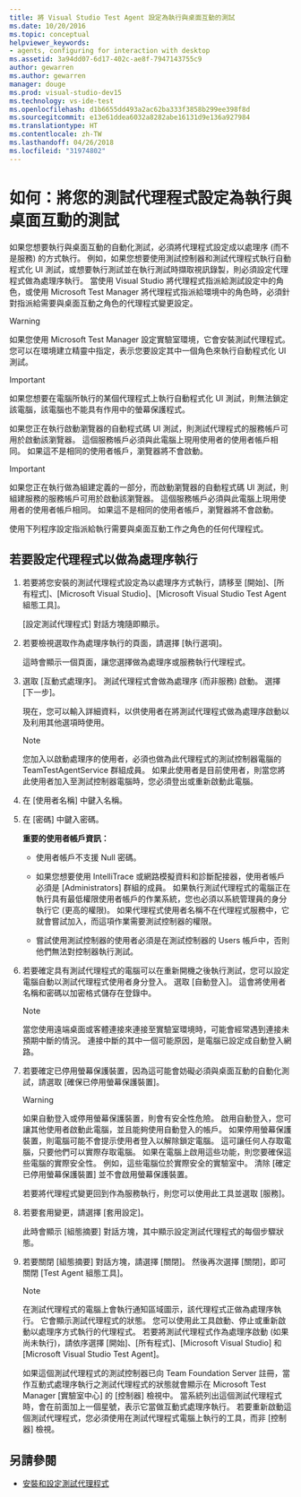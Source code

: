 ```yaml
---
title: 將 Visual Studio Test Agent 設定為執行與桌面互動的測試
ms.date: 10/20/2016
ms.topic: conceptual
helpviewer_keywords:
- agents, configuring for interaction with desktop
ms.assetid: 3a94dd07-6d17-402c-ae8f-7947143755c9
author: gewarren
ms.author: gewarren
manager: douge
ms.prod: visual-studio-dev15
ms.technology: vs-ide-test
ms.openlocfilehash: d1b6655dd493a2ac62ba333f3858b299ee398f8d
ms.sourcegitcommit: e13e61ddea6032a8282abe16131d9e136a927984
ms.translationtype: HT
ms.contentlocale: zh-TW
ms.lasthandoff: 04/26/2018
ms.locfileid: "31974802"
---
```

# <a name="how-to-set-up-your-test-agent-to-run-tests-that-interact-with-the-desktop"></a>如何：將您的測試代理程式設定為執行與桌面互動的測試

如果您想要執行與桌面互動的自動化測試，必須將代理程式設定成以處理序 (而不是服務) 的方式執行。 例如，如果您想要使用測試控制器和測試代理程式執行自動程式化 UI 測試，或想要執行測試並在執行測試時擷取視訊錄製，則必須設定代理程式做為處理序執行。 當使用 Visual Studio 將代理程式指派給測試設定中的角色，或使用 Microsoft Test Manager 將代理程式指派給環境中的角色時，必須針對指派給需要與桌面互動之角色的代理程式變更設定。

> [!WARNING]
> 如果您使用 Microsoft Test Manager 設定實驗室環境，它會安裝測試代理程式。 您可以在環境建立精靈中指定，表示您要設定其中一個角色來執行自動程式化 UI 測試。

> [!IMPORTANT]
> 如果您想要在電腦所執行的某個代理程式上執行自動程式化 UI 測試，則無法鎖定該電腦，該電腦也不能具有作用中的螢幕保護程式。

如果您正在執行啟動瀏覽器的自動程式碼 UI 測試，則測試代理程式的服務帳戶可用於啟動該瀏覽器。 這個服務帳戶必須與此電腦上現用使用者的使用者帳戶相同。 如果這不是相同的使用者帳戶，瀏覽器將不會啟動。

> [!IMPORTANT]
> 如果您正在執行做為組建定義的一部分，而啟動瀏覽器的自動程式碼 UI 測試，則組建服務的服務帳戶可用於啟動該瀏覽器。 這個服務帳戶必須與此電腦上現用使用者的使用者帳戶相同。 如果這不是相同的使用者帳戶，瀏覽器將不會啟動。

 使用下列程序設定指派給執行需要與桌面互動工作之角色的任何代理程式。

## <a name="to-set-up-an-agent-to-run-as-a-process"></a>若要設定代理程式以做為處理序執行

1.  若要將您安裝的測試代理程式設定為以處理序方式執行，請移至 [開始]、[所有程式]、[Microsoft Visual Studio]、[Microsoft Visual Studio Test Agent 組態工具]。

     [設定測試代理程式] 對話方塊隨即顯示。

2.  若要檢視選取作為處理序執行的頁面，請選擇 [執行選項]。

     這時會顯示一個頁面，讓您選擇做為處理序或服務執行代理程式。

3.  選取 [互動式處理序]。 測試代理程式會做為處理序 (而非服務) 啟動。 選擇 [下一步]。

     現在，您可以輸入詳細資料，以供使用者在將測試代理程式做為處理序啟動以及利用其他選項時使用。

    > [!NOTE]
    > 您加入以啟動處理序的使用者，必須也做為此代理程式的測試控制器電腦的 TeamTestAgentService 群組成員。 如果此使用者是目前使用者，則當您將此使用者加入至測試控制器電腦時，您必須登出或重新啟動此電腦。

4.  在 [使用者名稱] 中鍵入名稱。

5.  在 [密碼] 中鍵入密碼。

     **重要的使用者帳戶資訊：**

    -   使用者帳戶不支援 Null 密碼。

    -   如果您想要使用 IntelliTrace 或網路模擬資料和診斷配接器，使用者帳戶必須是 [Administrators] 群組的成員。 如果執行測試代理程式的電腦正在執行具有最低權限使用者帳戶的作業系統，您也必須以系統管理員的身分執行它 (更高的權限)。 如果代理程式使用者名稱不在代理程式服務中，它就會嘗試加入，而這項作業需要測試控制器的權限。

    -   嘗試使用測試控制器的使用者必須是在測試控制器的 Users 帳戶中，否則他們無法對控制器執行測試。

6.  若要確定具有測試代理程式的電腦可以在重新開機之後執行測試，您可以設定電腦自動以測試代理程式使用者身分登入。 選取 [自動登入]。 這會將使用者名稱和密碼以加密格式儲存在登錄中。

    > [!NOTE]
    > 當您使用遠端桌面或客體連接來連接至實驗室環境時，可能會經常遇到連接未預期中斷的情況。 連接中斷的其中一個可能原因，是電腦已設定成自動登入網路。

7.  若要確定已停用螢幕保護裝置，因為這可能會妨礙必須與桌面互動的自動化測試，請選取 [確保已停用螢幕保護裝置]。

    > [!WARNING]
    > 如果自動登入或停用螢幕保護裝置，則會有安全性危險。 啟用自動登入，您可讓其他使用者啟動此電腦，並且能夠使用自動登入的帳戶。 如果停用螢幕保護裝置，則電腦可能不會提示使用者登入以解除鎖定電腦。 這可讓任何人存取電腦，只要他們可以實際存取電腦。 如果在電腦上啟用這些功能，則您要確保這些電腦的實際安全性。 例如，這些電腦位於實際安全的實驗室中。 清除 [確定已停用螢幕保護裝置] 並不會啟用螢幕保護裝置。

     若要將代理程式變更回到作為服務執行，則您可以使用此工具並選取 [服務]。

8.  若要套用變更，請選擇 [套用設定]。

     此時會顯示 [組態摘要] 對話方塊，其中顯示設定測試代理程式的每個步驟狀態。

9. 若要關閉 [組態摘要] 對話方塊，請選擇 [關閉]。 然後再次選擇 [關閉]，即可關閉 [Test Agent 組態工具]。

    > [!NOTE]
    > 在測試代理程式的電腦上會執行通知區域圖示，該代理程式正做為處理序執行。 它會顯示測試代理程式的狀態。 您可以使用此工具啟動、停止或重新啟動以處理序方式執行的代理程式。 若要將測試代理程式作為處理序啟動 (如果尚未執行)，請依序選擇 [開始]、[所有程式]、[Microsoft Visual Studio] 和 [Microsoft Visual Studio Test Agent]。

     如果這個測試代理程式的測試控制器已向 Team Foundation Server 註冊，當作互動式處理序執行之測試代理程式的狀態就會顯示在 Microsoft Test Manager [實驗室中心] 的 [控制器] 檢視中。 當系統列出這個測試代理程式時，會在前面加上一個星號，表示它當做互動式處理序執行。 若要重新啟動這個測試代理程式，您必須使用在測試代理程式電腦上執行的工具，而非 [控制器] 檢視。

## <a name="see-also"></a>另請參閱

- [安裝和設定測試代理程式](../test/lab-management/install-configure-test-agents.md)